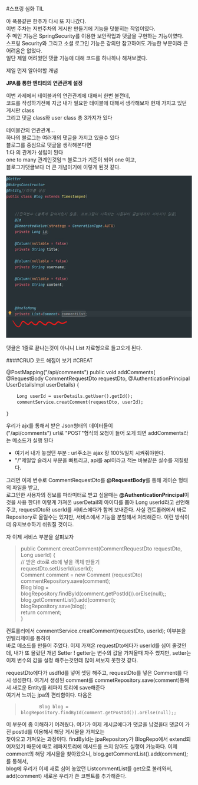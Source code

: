 #스프링 심화 TIL


아 폭풍같은 한주가 다시 또 지나갔다.<br/>이번 주차는 저번주차의 게시판 만들기에 기능을 덧붙히는 작업이였다.  
주 메인 기능은 SpringSecurity를 이용한 보안작업과 댓글을 구현하는 기능이였다.  
스프링 Security와 그리고 소셜 로그인 기능은 강의만 참고하여도 가능한 부분이라 큰 어려움은 없었다.  
일단 제일 어려웠던 댓글 기능에 대해 코드를 하나하나 해쳐보겠다.


제일 먼저 알아야할 개념

**JPA를 통한 엔티티의 연관관계 설정**  

이번 과제에서 테이블과의 연관관계에 대해서 한번 볼껀데,  
코드를 작성하기전에 지금 내가 필요한 테이블에 대해서 생각해보자
현재 가지고 있던 게시판 class  
그리고 댓글 class와 user class 총 3가지가 있다  

테이블간의 연관관계...  
하나의 블로그는 여러개의 댓글을 가지고 있을수 있다  
블로그를 중심으로 댓글을 생각해본다면  
1:다 의 관계가 성립이 된다  
one to many 관계인것임ㅋ 블로그가 기준이 되어 one 이고,  
블로그가댓글보다 더 큰 개념이기에 이렇게 된것 같다.




![img_2.png](img_2.png)

댓글은 1줄로 끝나는것이 아니니 List 자료형으로 들고오게 된다.


####CRUD 코드 해집어 보기
#CREAT


@PostMapping("/api/comments")
public void addComments(
@RequestBody CommentRequestDto requestDto,
@AuthenticationPrincipal UserDetailsImpl userDetails) {

        Long userId = userDetails.getUser().getId();
        commentService.creatComment(requestDto, userId);

    }

우리가 ajx를 통해서 받은 Json형태의 데이터들이  
("/api/comments") url로 "POST"형식의 요청이 들어 오게 되면
addComments라는 메소드가 실행 된다  
 - 여기서 내가 놓쳤던 부분 : url주소는 ajax 랑 100%일치 시켜줘야한다.
 - "/"제일앞 슬러시 부분을 빠트리고, api를 apl이라고 적는 바보같은 실수를 저질렀다.  

그러면 이제 변수로 CommentRequestDto를 **@RequestBody**를 통해 제이슨 형태의 파일을 
받고,  
로그인한 사용자의 정보를 파라미터로 받고 싶을때는 **@AuthenticationPrincipal**이것을 사용 한다!!
이렇게 가져온 userDetail의 아이디를 뽑아 Long userId라고 선언해주고, 
requestDto와 userId를 서비스에다가 함께 보내준다.
사실 컨트롤러에서 바로 Repository로 올릴수는 있지만, 서비스에서 기능을 분할해서 처리해준다.
이런 방식이 더 유지보수하기 쉬워질 것이다.  



자 이제 서비스 부분을 살펴보자

>public Comment creatComment(CommentRequestDto requestDto, Long userId) {  
// 받은 dto로 db에 넣을 객체 만들기  
 requestDto.setUserId(userId);  
Comment comment = new Comment (requestDto)
            commentRepository.save(comment);  
            Blog blog = blogRepository.findById(comment.getPostId()).orElse(null);;  
            blog.getCommentList().add(comment);  
            blogRepository.save(blog);    
            return comment;  
        }

컨트롤러에서 commentService.creatComment(requestDto, userId); 이부븐을 인텔리제이를 통하여   
바로 메소드를 만들어 주었다. 
이제 가져온 requestDto에다가 userId를 심어 줄것인데, 
내가 또 몰랐던 개념 Setter !
getter는 변수의 값을 가져올때 자주 썼지만, setter는 이제 변수의 값을 설정 해주는것인데
많이 써보지 못한것 같다. 

requestDto에다가 usdfId를 넣어 셋팅 해주고, requestDto를 넣은 Comment를 다시 생성한다.
여기서 생성된 comment를
commetRepository.save(comment)통해서 새로운 Entity를 레파지 토리에 save해준다  
여기서 느끼는 jpa의 편리함이다.
다음은

>            Blog blog = blogRepository.findById(comment.getPostId()).orElse(null);;

이 부분이 좀 이해하기 어려웠다.
여기가 이제 게시글에다가 댓글을 남겼을대 댓글이 가진 postId를 이용해서 해당 게시물을 가져오는  
찾아오고 가져오는 과정이다.   findById는 jpaRepository가 BlogRepo에서 extend되어져있기 때문에
따로 레파지토리에 메서드를 쓰지 않아도 실행이 가능하다. 
이제 comment의 해당 게시물을 찾아왔으니, 
blog.getCommentList().add(comment);를 통해서,  
blog에 우리가 이제 새로 심어 놓았던 List<Comment>commentList를 get으로 불러와서,  
add(comment) 새로운 우리가 쓴 코멘트를 추가해준다.





















